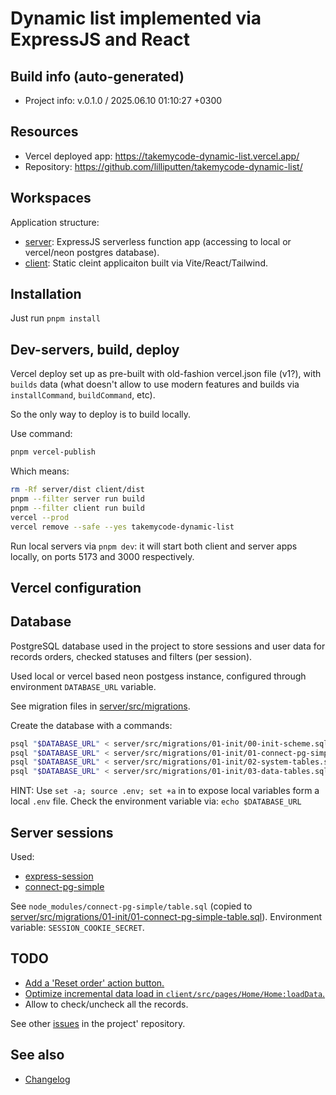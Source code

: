 <!--
 @since 2025.06.07, 19:45
 @changed 2025.06.12, 11:18
-->

# Dynamic list implemented via ExpressJS and React

## Build info (auto-generated)

- Project info: v.0.1.0 / 2025.06.10 01:10:27 +0300

## Resources

- Vercel deployed app: https://takemycode-dynamic-list.vercel.app/
- Repository: https://github.com/lilliputten/takemycode-dynamic-list/

## Workspaces

Application structure:

- [server](server): ExpressJS serverless function app (accessing to local or vercel/neon postgres database).
- [client](client): Static cleint applicaiton built via Vite/React/Tailwind.

## Installation

Just run `pnpm install`

## Dev-servers, build, deploy

Vercel deploy set up as pre-built with old-fashion vercel.json file (v1?), with `builds` data (what doesn't allow to use modern features and builds via `installCommand`, `buildCommand`, etc).

So the only way to deploy is to build locally.

Use command:

```bash
pnpm vercel-publish
```

Which means:

```bash
rm -Rf server/dist client/dist
pnpm --filter server run build
pnpm --filter client run build
vercel --prod
vercel remove --safe --yes takemycode-dynamic-list
```

Run local servers via `pnpm dev`: it will start both client and server apps locally, on ports 5173 and 3000 respectively.

## Vercel configuration

## Database

PostgreSQL database used in the project to store sessions and user data for records orders, checked statuses and filters (per session).

Used local or vercel based neon postgess instance, configured through environment `DATABASE_URL` variable.

See migration files in [server/src/migrations](server/src/migrations).

Create the database with a commands:

```bash
psql "$DATABASE_URL" < server/src/migrations/01-init/00-init-scheme.sql &&
psql "$DATABASE_URL" < server/src/migrations/01-init/01-connect-pg-simple-table.sql &&
psql "$DATABASE_URL" < server/src/migrations/01-init/02-system-tables.sql &&
psql "$DATABASE_URL" < server/src/migrations/01-init/03-data-tables.sql
```

HINT: Use `set -a; source .env; set +a` in to expose local variables form a local `.env` file. Check the environment variable via: `echo $DATABASE_URL`

## Server sessions

Used:

- [express-session](https://www.npmjs.com/package/express-session#compatible-session-stores)
- [connect-pg-simple](https://www.npmjs.com/package/connect-pg-simple)

See `node_modules/connect-pg-simple/table.sql` (copied to [server/src/migrations/01-init/01-connect-pg-simple-table.sql](server/src/migrations/01-init/01-connect-pg-simple-table.sql)).
Environment variable: `SESSION_COOKIE_SECRET`.

## TODO

- [Add a 'Reset order' action button.](https://github.com/lilliputten/takemycode-dynamic-list/issues/19)
- [Optimize incremental data load in `client/src/pages/Home/Home:loadData`.](https://github.com/lilliputten/takemycode-dynamic-list/issues/18)
- Allow to check/uncheck all the records.

See other [issues](https://github.com/lilliputten/takemycode-dynamic-list/issues) in the project' repository.

## See also

- [Changelog](CHANGELOG.md)
